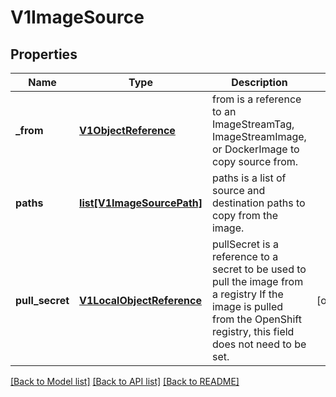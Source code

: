 # V1ImageSource

## Properties
Name | Type | Description | Notes
------------ | ------------- | ------------- | -------------
**_from** | [**V1ObjectReference**](V1ObjectReference.md) | from is a reference to an ImageStreamTag, ImageStreamImage, or DockerImage to copy source from. | 
**paths** | [**list[V1ImageSourcePath]**](V1ImageSourcePath.md) | paths is a list of source and destination paths to copy from the image. | 
**pull_secret** | [**V1LocalObjectReference**](V1LocalObjectReference.md) | pullSecret is a reference to a secret to be used to pull the image from a registry If the image is pulled from the OpenShift registry, this field does not need to be set. | [optional] 

[[Back to Model list]](../README.md#documentation-for-models) [[Back to API list]](../README.md#documentation-for-api-endpoints) [[Back to README]](../README.md)


